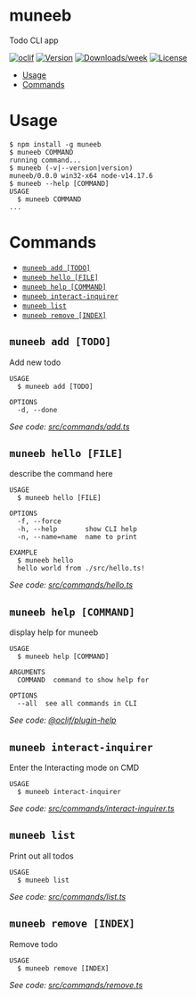 muneeb
======

Todo CLI app

[![oclif](https://img.shields.io/badge/cli-oclif-brightgreen.svg)](https://oclif.io)
[![Version](https://img.shields.io/npm/v/muneeb.svg)](https://npmjs.org/package/muneeb)
[![Downloads/week](https://img.shields.io/npm/dw/muneeb.svg)](https://npmjs.org/package/muneeb)
[![License](https://img.shields.io/npm/l/muneeb.svg)](https://github.com/MUHAMMAD-MUNEEB-WASEEM/muneeb/blob/master/package.json)

<!-- toc -->
* [Usage](#usage)
* [Commands](#commands)
<!-- tocstop -->
# Usage
<!-- usage -->
```sh-session
$ npm install -g muneeb
$ muneeb COMMAND
running command...
$ muneeb (-v|--version|version)
muneeb/0.0.0 win32-x64 node-v14.17.6
$ muneeb --help [COMMAND]
USAGE
  $ muneeb COMMAND
...
```
<!-- usagestop -->
# Commands
<!-- commands -->
* [`muneeb add [TODO]`](#muneeb-add-todo)
* [`muneeb hello [FILE]`](#muneeb-hello-file)
* [`muneeb help [COMMAND]`](#muneeb-help-command)
* [`muneeb interact-inquirer`](#muneeb-interact-inquirer)
* [`muneeb list`](#muneeb-list)
* [`muneeb remove [INDEX]`](#muneeb-remove-index)

## `muneeb add [TODO]`

Add new todo

```
USAGE
  $ muneeb add [TODO]

OPTIONS
  -d, --done
```

_See code: [src/commands/add.ts](https://github.com/MUHAMMAD-MUNEEB-WASEEM/muneeb/blob/v0.0.0/src/commands/add.ts)_

## `muneeb hello [FILE]`

describe the command here

```
USAGE
  $ muneeb hello [FILE]

OPTIONS
  -f, --force
  -h, --help       show CLI help
  -n, --name=name  name to print

EXAMPLE
  $ muneeb hello
  hello world from ./src/hello.ts!
```

_See code: [src/commands/hello.ts](https://github.com/MUHAMMAD-MUNEEB-WASEEM/muneeb/blob/v0.0.0/src/commands/hello.ts)_

## `muneeb help [COMMAND]`

display help for muneeb

```
USAGE
  $ muneeb help [COMMAND]

ARGUMENTS
  COMMAND  command to show help for

OPTIONS
  --all  see all commands in CLI
```

_See code: [@oclif/plugin-help](https://github.com/oclif/plugin-help/blob/v3.2.3/src/commands/help.ts)_

## `muneeb interact-inquirer`

Enter the Interacting mode on CMD

```
USAGE
  $ muneeb interact-inquirer
```

_See code: [src/commands/interact-inquirer.ts](https://github.com/MUHAMMAD-MUNEEB-WASEEM/muneeb/blob/v0.0.0/src/commands/interact-inquirer.ts)_

## `muneeb list`

Print out all todos

```
USAGE
  $ muneeb list
```

_See code: [src/commands/list.ts](https://github.com/MUHAMMAD-MUNEEB-WASEEM/muneeb/blob/v0.0.0/src/commands/list.ts)_

## `muneeb remove [INDEX]`

Remove todo

```
USAGE
  $ muneeb remove [INDEX]
```

_See code: [src/commands/remove.ts](https://github.com/MUHAMMAD-MUNEEB-WASEEM/muneeb/blob/v0.0.0/src/commands/remove.ts)_
<!-- commandsstop -->

